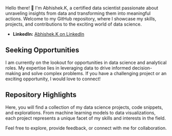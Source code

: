 Hello there! 👋 I'm Abhishek.K, a certified data scientist passionate about unraveling insights from data and transforming them into meaningful actions. Welcome to my GitHub repository, where I showcase my skills, projects, and contributions to the exciting world of data science.

- **LinkedIn:** [Abhishek.K on LinkedIn](www.linkedin.com/in/abhishek-k-gowda-556704245)

## Seeking Opportunities

I am currently on the lookout for opportunities in data science and analytical roles. My expertise lies in leveraging data to drive informed decision-making and solve complex problems. If you have a challenging project or an exciting opportunity, I would love to connect!

## Repository Highlights

Here, you will find a collection of my data science projects, code snippets, and explorations. From machine learning models to data visualizations, each project represents a unique facet of my skills and interests in the field.

Feel free to explore, provide feedback, or connect with me for collaboration.
